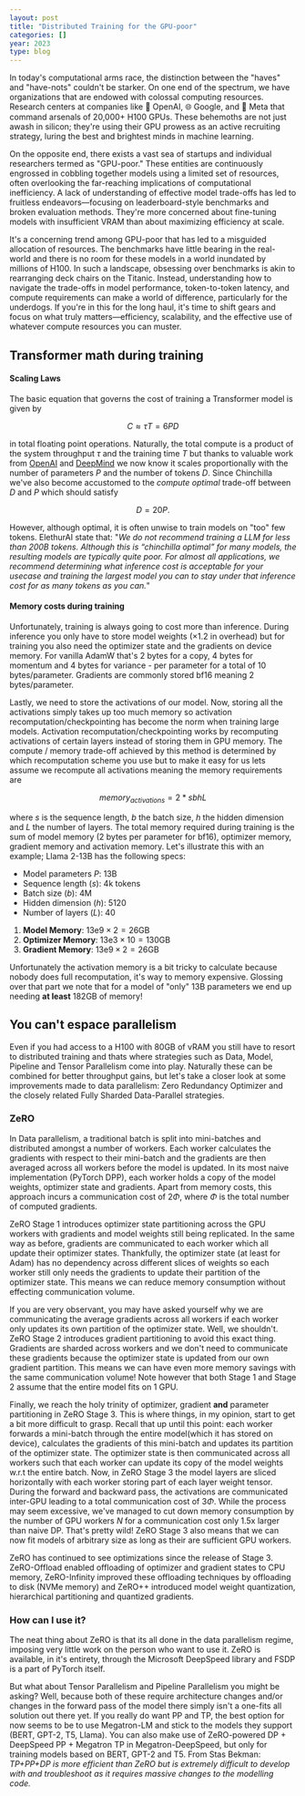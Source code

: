 ```yaml
---
layout: post
title: "Distributed Training for the GPU-poor"
categories: []
year: 2023
type: blog
---
```


In today's computational arms race, the distinction between the "haves" and "have-nots" couldn't be starker. On one end of the spectrum, we have organizations that are endowed with colossal computing resources. Research centers at companies like 🏢 OpenAI, 🌐 Google, and 📱 Meta that command arsenals of 20,000+ H100 GPUs. These behemoths are not just awash in silicon; they're using their GPU prowess as an active recruiting strategy, luring the best and brightest minds in machine learning.

On the opposite end, there exists a vast sea of startups and individual researchers termed as "GPU-poor." These entities are continuously engrossed in cobbling together models using a limited set of resources, often overlooking the far-reaching implications of computational inefficiency. A lack of understanding of effective model trade-offs has led to fruitless endeavors—focusing on leaderboard-style benchmarks and broken evaluation methods. They're more concerned about fine-tuning models with insufficient VRAM than about maximizing efficiency at scale.

It's a concerning trend among GPU-poor that has led to a misguided allocation of resources. The benchmarks have little bearing in the real-world and there is no room for these models in a world inundated by millions of H100. In such a landscape, obsessing over benchmarks is akin to rearranging deck chairs on the Titanic. Instead, understanding how to navigate the trade-offs in model performance, token-to-token latency, and compute requirements can make a world of difference, particularly for the underdogs. If you're in this for the long haul, it's time to shift gears and focus on what truly matters—efficiency, scalability, and the effective use of whatever compute resources you can muster.

## Transformer math during training

#### Scaling Laws
The basic equation that governs the cost of training a Transformer model is given by

$$ C \approx \tau T = 6PD$$

in total floating point operations. Naturally, the total compute is a product of the system throughput $\tau$ and the training time $T$ but thanks to valuable work from [OpenAI](/posts/2023-05-25-scalinglaws.md) and [DeepMind](/posts/2023-08-01-chinchilla.md) we now know it scales proportionally with the number of parameters $P$ and the number of tokens $D$. Since Chinchilla we've also become accustomed to the _compute optimal_ trade-off between $D$ and $P$ which should satisfy

$$ D = 20P.$$

However, although optimal, it is often unwise to train models on "too" few tokens. ElethurAI state that: "_We do not recommend training a LLM for less than 200B tokens. Although this is “chinchilla optimal” for many models, the resulting models are typically quite poor. For almost all applications, we recommend determining what inference cost is acceptable for your usecase and training the largest model you can to stay under that inference cost for as many tokens as you can._"


#### Memory costs during training
Unfortunately, training is always going to cost more than inference. During inference you only have to store model weights ($\times 1.2$ in overhead) but for training you also need the optimizer state and the gradients on device memory. For vanilla AdamW that's 2 bytes for a copy, 4 bytes for momentum and 4 bytes for variance - per parameter for a total of 10 bytes/parameter. Gradients are commonly stored bf16 meaning 2 bytes/parameter.

Lastly, we need to store the activations of our model. Now, storing all the activations simply takes up too much memory so activation recomputation/checkpointing has become the norm when training large models. Activation recomputation/checkpointing works by recomputing activations of certain layers instead of storing them in GPU memory. The compute / memory trade-off achieved by this method is determined by which recomputation scheme you use but to make it easy for us lets assume we recompute all activations meaning the memory requirements are

$$ memory_{activations} = 2 * sbhL$$

where $s$ is the sequence length, $b$ the batch size, $h$ the hidden dimension and $L$ the number of layers. The total memory required during training is the sum of model memory (2 bytes per parameter for bf16), optimizer memory, gradient memory and activation memory. Let's illustrate this with an example; Llama 2-13B has the following specs:

- Model parameters $P$: 13B
- Sequence length ($s$): 4k tokens
- Batch size ($b$): 4M
- Hidden dimension ($h$): 5120
- Number of layers ($L$): 40

1. **Model Memory**: $13\text{e}9 \times 2 = 26\text{GB}$
2. **Optimizer Memory**: $13\text{e}3 \times 10 = 130\text{GB}$
3. **Gradient Memory**: $13\text{e}9 \times 2 = 26 \text{GB}$

Unfortunately the activation memory is a bit tricky to calculate because nobody does full recomputation, it's way to memory expensive. Glossing over that part we note that for a model of "only" 13B parameters we end up needing **at least** 182GB of memory! 

## You can't espace parallelism

Even if you had access to a H100 with 80GB of vRAM you still have to resort to distributed training and thats where strategies such as Data, Model, Pipeline and Tensor Parallelism come into play. Naturally these can be combined for better throughput gains, but let's take a closer look at some improvements made to data parallelism: Zero Redundancy Optimizer and the closely related Fully Sharded Data-Parallel strategies.

### ZeRO
In Data parallelism, a traditional batch is split into mini-batches and distributed amongst a number of workers. Each worker calculates the gradients with respect to their mini-batch and the gradients are then averaged across all workers before the model is updated. In its most naive implementation (PyTorch DPP), each worker holds a copy of the model weights, optimizer state and gradients. Apart from memory costs, this approach incurs a communication cost of $2\Phi$, where $\Phi$ is the total number of computed gradients.

ZeRO Stage 1 introduces optimizer state partitioning across the GPU workers with gradients and model weights still being replicated. In the same way as before, gradients are communicated to each worker which all update their optimizer states. Thankfully, the optimizer state (at least for Adam) has no dependency across different slices of weights so each worker still only needs the gradients to update their partition of the optimizer state. This means we can reduce memory consumption without effecting communication volume. 

If you are very observant, you may have asked yourself why we are communicating the average gradients across all workers if each worker only updates its own partition of the optimizer state. Well, we shouldn't. ZeRO Stage 2 introduces gradient partitioning to avoid this exact thing. Gradients are sharded across workers and we don't need to communicate these gradients because the optimizer state is updated from our own gradient partition. This means we can have even more memory savings with the same communication volume! Note however that both Stage 1 and Stage 2 assume that the entire model fits on 1 GPU.

Finally, we reach the holy trinity of optimizer, gradient **and** parameter partitioning in ZeRO Stage 3. This is where things, in my opinion, start to get a bit more difficult to grasp. Recall that up until this point: each worker forwards a mini-batch through the entire model(which it has stored on device), calculates the gradients of this mini-batch and updates its partition of the optimizer state. The optimizer state is then communicated across all workers such that each worker can update its copy of the model weights w.r.t the entire batch. Now, in ZeRO Stage 3 the model layers are sliced horizontally with each worker storing part of each layer weight tensor. During the forward and backward pass, the activations are communicated inter-GPU leading to a total communication cost of $3\Phi$. While the process may seem excessive, we've managed to cut down memory consumption by the number of GPU workers $N$ for a communication cost only 1.5x larger than naive DP. That's pretty wild! ZeRO Stage 3 also means that we can now fit models of arbitrary size as long as their are sufficient GPU workers. 

ZeRO has continued to see optimizations since the release of Stage 3. ZeRO-Offload enabled offloading of optimizer and gradient states to CPU memory, ZeRO-Infinity improved these offloading techniques by offloading to disk (NVMe memory) and ZeRO++ introduced model weight quantization, hierarchical partitioning and quantized gradients. 

### How can I use it?
The neat thing about ZeRO is that its all done in the data parallelism regime, imposing very little work on the person who want to use it. ZeRO is available, in it's entirety, through the Microsoft DeepSpeed library and FSDP is a part of PyTorch itself.

But what about Tensor Parallelism and Pipeline Parallelism you might be asking? Well, because both of these require architecture changes and/or changes in the forward pass of the model there simply isn't a one-fits all solution out there yet. If you really do want PP and TP, the best option for now seems to be to use Megatron-LM and stick to the models they support (BERT, GPT-2, T5, Llama). You can also make use of ZeRO-powered DP + DeepSpeed PP + Megatron TP in Megatron-DeepSpeed, but only for training models based on BERT, GPT-2 and T5. From Stas Bekman: *TP+PP+DP is more efficient than ZeRO but is extremely difficult to develop with and troubleshoot as it requires massive changes to the modelling code.* 


